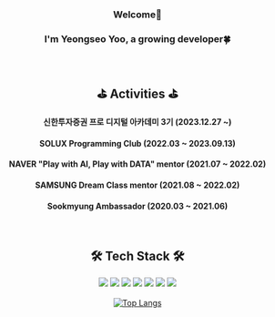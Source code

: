 <div align="center">
  
### Welcome👋
### I'm Yeongseo Yoo, a growing developer🍀  
<br/>

## ⛳ Activities ⛳ 
#### 신한투자증권 프로 디지털 아카데미 3기 (2023.12.27 ~)
#### SOLUX Programming Club (2022.03 ~ 2023.09.13)
#### NAVER "Play with AI, Play with DATA" mentor (2021.07 ~ 2022.02)
#### SAMSUNG Dream Class mentor (2021.08 ~ 2022.02)
#### Sookmyung Ambassador (2020.03 ~ 2021.06)  
<br/>

## 🛠 Tech Stack 🛠
<img src="https://img.shields.io/badge/Python-3766AB?style=flat&logo=Python&logoColor=white"/> <img src="https://img.shields.io/badge/Java-007396?style=flat&logo=OpenJDK&logoColor=white"/> <img src="https://img.shields.io/badge/Node.js-lightgray?style=flat&logo=nodedotjs&logoColor=339933"/> 
<img src="https://img.shields.io/badge/JavaScript-F7DF1E?style=flat&logo=javascript&logoColor=black"/> <img src="https://img.shields.io/badge/MySQL-lightpink?style=flat&logo=mysql&logoColor=4479A1"/> <img src="https://img.shields.io/badge/MariaDB-white?style=flat&logo=mariadb&logoColor=003545"/> <img src="https://img.shields.io/badge/AWS-black?style=flat&logo=amazonaws&logoColor=white"/> <br/> <br/> 
[![Top Langs](https://github-readme-stats.vercel.app/api/top-langs/?username=anuraghazra&hide=Makefile,typescript,html,GO,javascript,css,Rust,GLSL,Shell,Astro&layout=compact)](https://github.com/anuraghazra/github-readme-stats)

</div>
